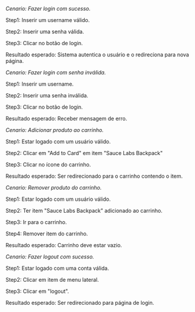 *Cenario: Fazer login com sucesso.*

Step1: Inserir um username válido.

Step2: Inserir uma senha válida.

Step3: Clicar no botão de login.

Resultado esperado: Sistema autentica o usuário e o redireciona para nova página.



*Cenario: Fazer login com senha inválida.*

Step1: Inserir um username.

Step2: Inserir uma senha inválida.

Step3: Clicar no botão de login.

Resultado esperado: Receber mensagem de erro.



*Cenario: Adicionar produto ao carrinho.*

Step1: Estar logado com um usuário válido.

Step2: Clicar em "Add to Card" em item "Sauce Labs Backpack"

Step3: Clicar no ícone do carrinho.

Resultado esperado: Ser redirecionado para o carrinho contendo o item.



*Cenario: Remover produto do carrinho.*

Step1: Estar logado com um usuário válido.

Step2: Ter item "Sauce Labs Backpack" adicionado ao carrinho.

Step3: Ir para o carrinho.

Step4: Remover item do carrinho.

Resultado esperado: Carrinho deve estar vazio.



*Cenario: Fazer logout com sucesso.*

Step1: Estar logado com uma conta válida.

Step2: Clicar em item de menu lateral.

Step3: Clicar em "logout".

Resultado esperado: Ser redirecionado para página de login.
